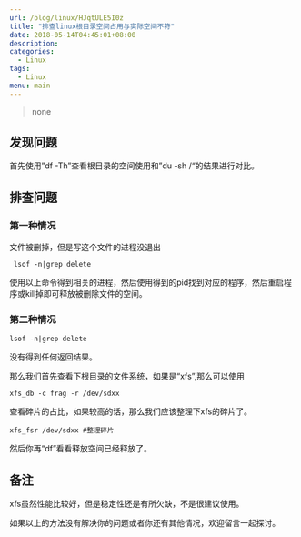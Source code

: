 ```yaml
---
url: /blog/linux/HJqtULE5I0z
title: "排查linux根目录空间占用与实际空间不符"
date: 2018-05-14T04:45:01+08:00
description:
categories:
  - Linux
tags:
  - Linux
menu: main
---
```


> none

## 发现问题

首先使用”df -Th”查看根目录的空间使用和”du -sh /“的结果进行对比。

## 排查问题

### 第一种情况

文件被删掉，但是写这个文件的进程没退出

```
 lsof -n|grep delete

```

使用以上命令得到相关的进程，然后使用得到的pid找到对应的程序，然后重启程序或kill掉即可释放被删除文件的空间。

### 第二种情况

```
lsof -n|grep delete

```

没有得到任何返回结果。

那么我们首先查看下根目录的文件系统，如果是“xfs”,那么可以使用

```
xfs_db -c frag -r /dev/sdxx

```

查看碎片的占比，如果较高的话，那么我们应该整理下xfs的碎片了。

```
xfs_fsr /dev/sdxx #整理碎片

```

然后你再“df”看看释放空间已经释放了。

## 备注

xfs虽然性能比较好，但是稳定性还是有所欠缺，不是很建议使用。

如果以上的方法没有解决你的问题或者你还有其他情况，欢迎留言一起探讨。